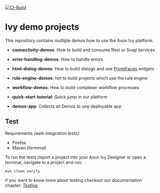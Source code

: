 [![CI-Build](https://github.com/axonivy-market/demo-projects/actions/workflows/ci.yml/badge.svg)](https://github.com/axonivy-market/demo-projects/actions/workflows/ci.yml)

# Ivy demo projects

This repository contains multiple demos how to use the Axon Ivy platform.

- **connectivity-demos**: How to build and consume Rest or Soap services
- **error-handling-demos**: How to handle errors
- **html-dialog-demos**: How to build dialogs and use [PrimeFaces](https://www.primefaces.org) widgets
- **rule-engine-demos**: hot to build projects which use the rule engine
- **workflow-demos**: How to build complexer workflow processes

- **quick-start-tutorial**: Quick jump in our platform
- **demos-app**: Collects all Demos to one deployable app

## Test

Requirements _(web integration tests)_:

- Firefox
- Maven _(terminal)_

To run the tests import a project into your Axon Ivy Designer or open a terminal,
navigate to a project and run:

```console
mvn clean verify
```

If you want to know more about testing checkout our documentation chapter: [Testing](https://developer.axonivy.com/doc/dev/concepts/testing.html)

